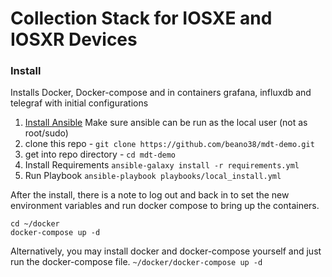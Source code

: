 # Collection Stack for IOSXE and IOSXR Devices


### Install
Installs Docker, Docker-compose and in containers grafana, influxdb and telegraf with initial configurations

1. [Install Ansible](https://docs.ansible.com/ansible/latest/installation_guide/intro_installation.html)
    Make sure ansible can be run as the local user (not as root/sudo)
2. clone this repo - `git clone https://github.com/beano38/mdt-demo.git`
3. get into repo directory - `cd mdt-demo`
4. Install Requirements `ansible-galaxy install -r requirements.yml`
5. Run Playbook `ansible-playbook playbooks/local_install.yml`

After the install, there is a note to log out and back in to set the new environment variables and run docker compose to bring up the containers.
```
cd ~/docker
docker-compose up -d
```

Alternatively, you may install docker and docker-compose yourself and just run the docker-compose file.  `~/docker/docker-compose up -d`
